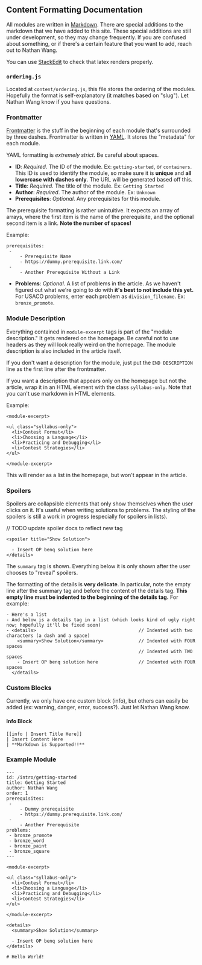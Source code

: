 ## Content Formatting Documentation

All modules are written in [Markdown](https://www.markdownguide.org/cheat-sheet/). There are special additions to the markdown that we have added to this site.
These special additions are still under development, so they may change frequently.
If you are confused about something, or if there's a certain feature that you want to add, reach out to Nathan Wang.

You can use [StackEdit](https://stackedit.io/) to check that latex renders properly.

### `ordering.js`

Located at `content/ordering.js`, this file stores the ordering of the modules. Hopefully the format is self-explanatory
(it matches based on "slug"). Let Nathan Wang know if you have questions.

### Frontmatter

[Frontmatter](https://jekyllrb.com/docs/front-matter/) is the stuff in the beginning of each module that's surrounded
by three dashes. Frontmatter is written in [YAML](https://yaml.org/). It stores the "metadata" for each module.

YAML formatting is _extremely strict_. Be careful about spaces.

- **ID**: _Required_. The ID of the module. Ex: `getting-started`, or `containers`. This ID is used to identify
  the module, so make sure it is **unique** and **all lowercase with dashes only**. The URL will be generated based off this.
- **Title**: _Required_. The title of the module. Ex: `Getting Started`
- **Author**: _Required_. The author of the module. Ex: `Unknown`
- **Prerequisites**: _Optional_. Any prerequisites for this module.

The prerequisite formatting is rather unintuitive. It expects an array of arrays, where the first item is
the name of the prerequisite, and the optional second item is a link. **Note the number of spaces!**

Example:

```
prerequisites:
 -
     - Prerequisite Name
     - https://dummy.prerequisite.link.com/
 -
     - Another Prerequisite Without a Link
```

- **Problems**: _Optional_. A list of problems in the article. As we haven't figured out what we're going to do with
  **it's best to not include this yet.** For USACO problems, enter each problem as `division_filename`. Ex: `bronze_promote`.

### Module Description

Everything contained in `module-excerpt` tags is part of the "module description." It gets rendered on the homepage. Be careful not to use headers
as they will look really weird on the homepage. The module description is also included in the article itself.

If you don't want a description for the module, just put the `END DESCRIPTION` line as the first line
after the frontmatter.

If you want a description that appears only on the homepage but not the article, wrap it in
an HTML element with the class `syllabus-only`. Note that you can't use markdown in HTML elements.

Example:

```
<module-excerpt>

<ul class="syllabus-only">
  <li>Contest Format</li>
  <li>Choosing a Language</li>
  <li>Practicing and Debugging</li>
  <li>Contest Strategies</li>
</ul>

</module-excerpt>
```

This will render as a list in the homepage, but won't appear in the article.

### Spoilers

Spoilers are collapsible elements that only show themselves when the user clicks on it. It's useful
when writing solutions to problems. The styling of the spoilers is still a work in progress (especially for spoilers in lists).

// TODO update spoiler docs to reflect new tag

```
<spoiler title="Show Solution">

  - Insert OP benq solution here
</details>
```

The `summary` tag is shown. Everything below it is only shown after the user chooses to "reveal" spoilers.

The formatting of the details is **very delicate**. In particular, note the empty line after the summary tag
and before the content of the details tag. **This empty line must be indented to the beginning of the details tag.**
For example:

```
- Here's a list
- And below is a details tag in a list (which looks kind of ugly right now; hopefully it'll be fixed soon)
- <details>                                      // Indented with two characters (a dash and a space)
    <summary>Show Solution</summary>             // Indented with FOUR spaces
                                                 // Indented with TWO spaces
    - Insert OP benq solution here               // Indented with FOUR spaces
  </details>
```

### Custom Blocks

Currently, we only have one custom block (info), but others can easily be added (ex: warning, danger, error, success?).
Just let Nathan Wang know.

#### Info Block

```
[[info | Insert Title Here]]
| Insert Content Here
| **Markdown is Supported!!**
```

### Example Module

```
---
id: /intro/getting-started
title: Getting Started
author: Nathan Wang
order: 1
prerequisites:
 -
     - Dummy prerequisite
     - https://dummy.prerequisite.link.com/
 -
     - Another Prerequisite
problems:
 - bronze_promote
 - bronze_word
 - bronze_paint
 - bronze_square
---

<module-excerpt>

<ul class="syllabus-only">
  <li>Contest Format</li>
  <li>Choosing a Language</li>
  <li>Practicing and Debugging</li>
  <li>Contest Strategies</li>
</ul>

</module-excerpt>

<details>
  <summary>Show Solution</summary>

  - Insert OP benq solution here
</details>

# Hello World!
```
